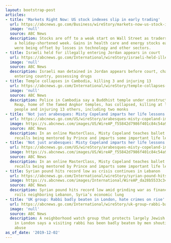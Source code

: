 ```yaml
---
layout: bootstrap-post
articles:
- title: 'Markets Right Now: US stock indexes slip in early trading'
  url: https://abcnews.go.com/Business/wireStory/markets-now-us-stock-indexes-slip-early-trading-67437567
  image: 'null'
  source: ABC News
  description: Stocks are off to a weak start on Wall Street as traders return from
    a holiday-shortened week. Gains in health care and energy stocks early Monday
    were being offset by losses in technology and other sectors.
- title: Israeli held for illegally entering Jordan appears in court
  url: https://abcnews.go.com/International/wireStory/israeli-held-illegally-entering-jordan-appears-court-67437566
  image: 'null'
  source: ABC News
  description: Israeli man detained in Jordan appears before court, charged with illegally
    entering country, possessing drugs
- title: Temple collapses in Cambodia, killing 3 and injuring 13
  url: https://abcnews.go.com/International/wireStory/temple-collapses-cambodia-killing-injuring-13-67437564
  image: 'null'
  source: ABC News
  description: Police in Cambodia say a Buddhist temple under construction in Siem
    Reap, home of the famed Angkor temples, has collapsed, killing at least three
    people and injuring 13 others, including two monks
- title: 'Not just arabesques: Misty Copeland imparts her life lessons'
  url: https://abcnews.go.com/US/wireStory/arabesques-misty-copeland-imparts-life-lessons-67437562
  image: https://s.abcnews.com/images/US/WireAP_f55842d7986f401c84c54a90c2f039e9_16x9_992.jpg
  source: ABC News
  description: In an online MasterClass, Misty Copeland teaches ballet technique,
    recalls being mentored by Prince and imparts some important life lessons
- title: 'Not just arabesques: Misty Copeland imparts her life lessons'
  url: https://abcnews.go.com/US/wireStory/arabesques-misty-copeland-imparts-life-lessons-67437563
  image: https://s.abcnews.com/images/US/WireAP_f55842d7986f401c84c54a90c2f039e9_16x9_992.jpg
  source: ABC News
  description: In an online MasterClass, Misty Copeland teaches ballet technique,
    recalls being mentored by Prince and imparts some important life lessons
- title: Syrian pound hits record low as crisis continues in Lebanon
  url: https://abcnews.go.com/International/wireStory/syrian-pound-hits-record-low-crisis-continues-lebanon-67436994
  image: https://s.abcnews.com/images/International/WireAP_da28b5533c344e63adaff69a1e0ebf05_16x9_992.jpg
  source: ABC News
  description: Syrian pound hits record low amid grinding war as financial crisis
    roils neighboring Lebanon, Syria’s economic lung
- title: 'UK group: Rabbi badly beaten in London, hate crimes on rise'
  url: https://abcnews.go.com/International/wireStory/uk-group-rabbi-badly-beaten-london-hate-crimes-67437158
  image: 'null'
  source: ABC News
  description: A neighborhood watch group that protects largely Jewish neighborhoods
    in London says a visiting rabbi has been badly beaten by men shouting anti-Semitic
    abuse
as_of_date: '2019-12-02'
---
```


